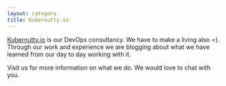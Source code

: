 ```yaml
---
layout: category
title: Kubernutty.io
---
```


[Kubernutty.io](https://www.kubernutty.io) is our DevOps consultancy.  We have to make a living also =).  Through our work and experience we are blogging about what we have learned from our day to day working with it.

Visit us for more information on what we do.  We would love to chat with you.
